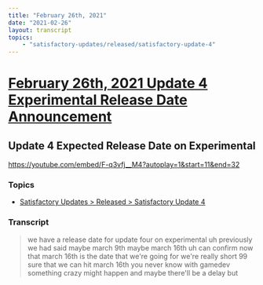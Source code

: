 ```yaml
---
title: "February 26th, 2021"
date: "2021-02-26"
layout: transcript
topics: 
    - "satisfactory-updates/released/satisfactory-update-4"
---
```

# [February 26th, 2021 Update 4 Experimental Release Date Announcement](../2021-02-26.md)
## Update 4 Expected Release Date on Experimental
https://youtube.com/embed/F-q3vfj__M4?autoplay=1&start=11&end=32
### Topics
* [Satisfactory Updates > Released > Satisfactory Update 4](../topics/satisfactory-updates/released/satisfactory-update-4.md)

### Transcript

> we have a release date for update four
> on experimental
> uh previously we had said maybe march
> 9th maybe march 16th uh can
> confirm now that march 16th is the date
> that we're going for we're really short
> 99 sure
> that we can hit march 16th you never
> know with gamedev something crazy might
> happen and maybe there'll be a delay but
